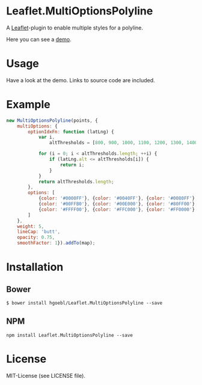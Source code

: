 # Leaflet.MultiOptionsPolyline

A [Leaflet](http://leafletjs.com/)-plugin to enable multiple styles for a polyline.

Here you can see a [demo](http://hgoebl.github.io/Leaflet.MultiOptionsPolyline/demo/).

# Usage

Have a look at the demo. Links to source code are included.

# Example

```js
new MultiOptionsPolyline(points, {
    multiOptions: {
        optionIdxFn: function (latLng) {
            var i,
                altThresholds = [800, 900, 1000, 1100, 1200, 1300, 1400, 1500];

            for (i = 0; i < altThresholds.length; ++i) {
                if (latLng.alt <= altThresholds[i]) {
                    return i;
                }
            }
            return altThresholds.length;
        },
        options: [
            {color: '#0000FF'}, {color: '#0040FF'}, {color: '#0080FF'},
            {color: '#00FFB0'}, {color: '#00E000'}, {color: '#80FF00'},
            {color: '#FFFF00'}, {color: '#FFC000'}, {color: '#FF0000'}
        ]
    },
    weight: 5,
    lineCap: 'butt',
    opacity: 0.75,
    smoothFactor: 1}).addTo(map);
```

# Installation

## Bower

    $ bower install hgoebl/Leaflet.MultiOptionsPolyline --save

## NPM

    npm install Leaflet.MultiOptionsPolyline --save

# License

MIT-License (see LICENSE file).

